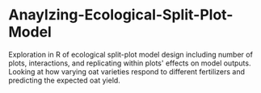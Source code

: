 # Anaylzing-Ecological-Split-Plot-Model



Exploration in R of ecological split-plot model design including number of plots, interactions, and replicating 
within plots' effects on model outputs. Looking at how varying oat varieties respond to different 
fertilizers and predicting the expected oat yield.


